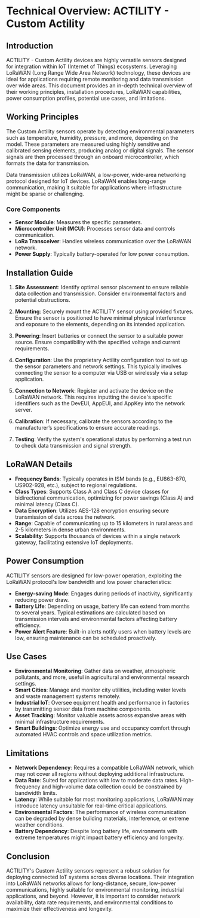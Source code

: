# Technical Overview: ACTILITY - Custom Actility

## Introduction

ACTILITY - Custom Actility devices are highly versatile sensors designed for integration within IoT (Internet of Things) ecosystems. Leveraging LoRaWAN (Long Range Wide Area Network) technology, these devices are ideal for applications requiring remote monitoring and data transmission over wide areas. This document provides an in-depth technical overview of their working principles, installation procedures, LoRaWAN capabilities, power consumption profiles, potential use cases, and limitations.

## Working Principles

The Custom Actility sensors operate by detecting environmental parameters such as temperature, humidity, pressure, and more, depending on the model. These parameters are measured using highly sensitive and calibrated sensing elements, producing analog or digital signals. The sensor signals are then processed through an onboard microcontroller, which formats the data for transmission.

Data transmission utilizes LoRaWAN, a low-power, wide-area networking protocol designed for IoT devices. LoRaWAN enables long-range communication, making it suitable for applications where infrastructure might be sparse or challenging.

### Core Components

- **Sensor Module**: Measures the specific parameters.
- **Microcontroller Unit (MCU)**: Processes sensor data and controls communication.
- **LoRa Transceiver**: Handles wireless communication over the LoRaWAN network.
- **Power Supply**: Typically battery-operated for low power consumption.

## Installation Guide

1. **Site Assessment**: Identify optimal sensor placement to ensure reliable data collection and transmission. Consider environmental factors and potential obstructions.
   
2. **Mounting**: Securely mount the ACTILITY sensor using provided fixtures. Ensure the sensor is positioned to have minimal physical interference and exposure to the elements, depending on its intended application.
   
3. **Powering**: Insert batteries or connect the sensor to a suitable power source. Ensure compatibility with the specified voltage and current requirements.
   
4. **Configuration**: Use the proprietary Actility configuration tool to set up the sensor parameters and network settings. This typically involves connecting the sensor to a computer via USB or wirelessly via a setup application.
   
5. **Connection to Network**: Register and activate the device on the LoRaWAN network. This requires inputting the device's specific identifiers such as the DevEUI, AppEUI, and AppKey into the network server.

6. **Calibration**: If necessary, calibrate the sensors according to the manufacturer’s specifications to ensure accurate readings.

7. **Testing**: Verify the system's operational status by performing a test run to check data transmission and signal strength.

## LoRaWAN Details

- **Frequency Bands**: Typically operates in ISM bands (e.g., EU863-870, US902-928, etc.), subject to regional regulations.
- **Class Types**: Supports Class A and Class C device classes for bidirectional communication, optimizing for power savings (Class A) and minimal latency (Class C).
- **Data Encryption**: Utilizes AES-128 encryption ensuring secure transmission of data across the network.
- **Range**: Capable of communicating up to 15 kilometers in rural areas and 2-5 kilometers in dense urban environments.
- **Scalability**: Supports thousands of devices within a single network gateway, facilitating extensive IoT deployments.

## Power Consumption

ACTILITY sensors are designed for low-power operation, exploiting the LoRaWAN protocol's low bandwidth and low power characteristics:

- **Energy-saving Mode**: Engages during periods of inactivity, significantly reducing power draw.
- **Battery Life**: Depending on usage, battery life can extend from months to several years. Typical estimations are calculated based on transmission intervals and environmental factors affecting battery efficiency.
- **Power Alert Feature**: Built-in alerts notify users when battery levels are low, ensuring maintenance can be scheduled proactively.

## Use Cases

- **Environmental Monitoring**: Gather data on weather, atmospheric pollutants, and more, useful in agricultural and environmental research settings.
- **Smart Cities**: Manage and monitor city utilities, including water levels and waste management systems remotely.
- **Industrial IoT**: Oversee equipment health and performance in factories by transmitting sensor data from machine components.
- **Asset Tracking**: Monitor valuable assets across expansive areas with minimal infrastructure requirements.
- **Smart Buildings**: Optimize energy use and occupancy comfort through automated HVAC controls and space utilization metrics.

## Limitations

- **Network Dependency**: Requires a compatible LoRaWAN network, which may not cover all regions without deploying additional infrastructure.
- **Data Rate**: Suited for applications with low to moderate data rates. High-frequency and high-volume data collection could be constrained by bandwidth limits.
- **Latency**: While suitable for most monitoring applications, LoRaWAN may introduce latency unsuitable for real-time critical applications.
- **Environmental Factors**: The performance of wireless communication can be degraded by dense building materials, interference, or extreme weather conditions.
- **Battery Dependency**: Despite long battery life, environments with extreme temperatures might impact battery efficiency and longevity.

## Conclusion

ACTILITY's Custom Actility sensors represent a robust solution for deploying connected IoT systems across diverse locations. Their integration into LoRaWAN networks allows for long-distance, secure, low-power communications, highly suitable for environmental monitoring, industrial applications, and beyond. However, it is important to consider network availability, data rate requirements, and environmental conditions to maximize their effectiveness and longevity.